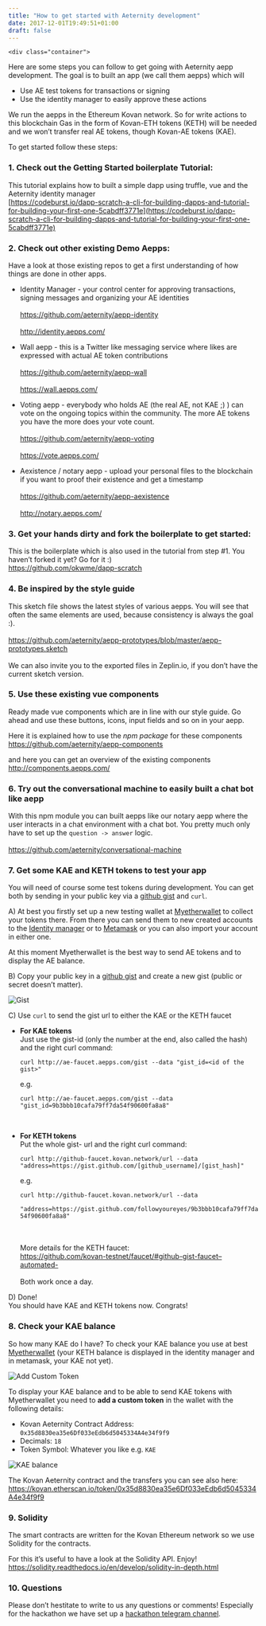 ```yaml
---
title: "How to get started with Aeternity development"
date: 2017-12-01T19:49:51+01:00
draft: false
---
```


	<div class="container">

Here are some steps you can follow to get going with Aeternity aepp development. The goal is to built an app (we call them aepps) which will 

- Use AE test tokens for transactions or signing
- Use  the identity manager to easily approve these actions

We run the aepps in the Ethereum Kovan network. So for write actions to this blockchain Gas in the form of Kovan-ETH tokens (KETH) will be needed and we won’t transfer real AE tokens, though Kovan-AE tokens (KAE).

To get started follow these steps:



<h3 id="1-check-out-the-getting-started-boilerplate-tutorial">1. Check out the <strong>Getting Started boilerplate Tutorial</strong>:</h3>

This tutorial explains how to built a simple dapp using truffle, vue and the Aeternity identity manager <br>
[https://codeburst.io/dapp-scratch-a-cli-for-building-dapps-and-tutorial-for-building-your-first-one-5cabdff3771e](https://codeburst.io/dapp-scratch-a-cli-for-building-dapps-and-tutorial-for-building-your-first-one-5cabdff3771e)



<h3 id="2-check-out-other-existing-demo-aepps">2. Check out other existing <strong>Demo Aepps</strong>:</h3>

<p>Have a look at those existing repos to get a first understanding of how things are done in other apps.</p>

<ul>
<li><p>Identity Manager - your control center for approving transactions, signing messages and organizing your AE identities <br>
<br><a href="https://github.com/aeternity/aepp-identity">https://github.com/aeternity/aepp-identity</a> <br>
<br><a href="http://identity.aepps.com/">http://identity.aepps.com/</a></p></li>
<li><p>Wall aepp - this is a Twitter like messaging service where likes are expressed with actual AE token contributions <br>
<br><a href="https://github.com/aeternity/aepp-wall">https://github.com/aeternity/aepp-wall</a> <br>
<br><a href="https://wall.aepps.com/">https://wall.aepps.com/</a></p></li>
<li><p>Voting aepp - everybody who holds AE (the real AE, not KAE ;) ) can vote on the ongoing topics within the community. The more AE tokens you have the more does your vote count. <br>
<br><a href="https://github.com/aeternity/aepp-voting">https://github.com/aeternity/aepp-voting</a> <br>
<br><a href="https://vote.aepps.com/">https://vote.aepps.com/</a></p></li>
<li><p>Aexistence / notary aepp - upload your personal files to the blockchain if you want to proof their existence and get a timestamp <br>
<br><a href="https://github.com/aeternity/aepp-aexistence">https://github.com/aeternity/aepp-aexistence</a> <br>
<br><a href="http://notary.aepps.com/">http://notary.aepps.com/</a></p></li>
</ul>



<h3 id="3-get-your-hands-dirty-and-fork-the-boilerplate-to-get-started">3. Get your hands dirty and fork the  <strong>boilerplate</strong> to get started:</h3>

<p>This is the boilerplate which is also used in the tutorial from step #1. You haven’t forked it yet? Go for it :) <br>
<a href="https://github.com/okwme/dapp-scratch">https://github.com/okwme/dapp-scratch</a></p>



<h3 id="4-be-inspired-by-the-style-guide">4. Be inspired by the <strong>style guide</strong></h3>

<p>This sketch file shows the latest styles of various aepps. You will see that often the same elements are used, because consistency is always the goal :). <br>
<br><a href="https://github.com/aeternity/aepp-prototypes/blob/master/00-aepp-styleguide.sketch">https://github.com/aeternity/aepp-prototypes/blob/master/aepp-prototypes.sketch</a> <br>
<br>We can also invite you to the exported files in Zeplin.io, if you don’t have the current sketch version.</p>



<h3 id="5-use-these-existing-vue-components">5. Use these existing <strong>vue components</strong></h3>

<p>Ready made vue components which are in line with our style guide. Go ahead and use these buttons, icons, input fields and so on in your aepp.</p>

<p>Here it is explained how to use the <em>npm package</em> for these components <br>
<a href="https://github.com/aeternity/aepp-components">https://github.com/aeternity/aepp-components</a><br></p>

<p>and here you can get an overview of the existing components <br>
<a href="http://components.aepps.com/">http://components.aepps.com/</a></p>

<h3 id="6-try-out-the-conversational-machine-to-easily-built-a-chat-bot-like-aepp">6. Try out the <strong>conversational machine</strong> to easily built a chat bot like aepp</h3>

<p>With this npm module you can built aepps like our notary aepp where the user interacts in a chat environment with a chat bot. You pretty much only have to set up the <code>question -&gt; answer</code> logic. <br>
<br><a href="https://github.com/aeternity/conversational-machine">https://github.com/aeternity/conversational-machine</a></p>

<h3 id="7-get-some-kae-and-keth-tokens-to-test-your-app">7. Get some <strong>KAE and KETH tokens</strong> to test your app</h3>

<p>You will need of course some test tokens during development. You can get both by sending in your public key via a <a href="https://gist.github.com/">github gist</a> and <code>curl</code>.</p>

<p>A) At best you firstly set up a new testing wallet at <a href="https://www.myetherwallet.com/">Myetherwallet</a> to collect your tokens there. From there you can send them to new created accounts to the <a href="http://identity.aepps.com/">Identity manager</a>  or to  <a href="https://metamask.io/">Metamask</a> or you can also import your account in either one.</p>

<p>At this moment Myetherwallet is the best way to send AE tokens and to display the AE balance.</p>

<p>B) Copy your public key in a  <a href="https://gist.github.com/">github gist</a> and create a new gist (public or secret doesn’t matter).</p>

<p><img src="https://photos-5.dropbox.com/t/2/AAD9z125J7OdlxM6pB-9ms_vTu8SPFyqRqvsOxvgCDnNdA/12/7363903/png/32x32/3/1511550000/0/2/Gist1.png/EMjVuwUYqMgEIAcoBw/T0b2jFzu3dOOyKO8gwn6OysZ1hH8IQr1vZRHc2ABceA?dl=0&amp;size=2048x1536&amp;size_mode=3" alt="Gist" title=""></p>

<p>C) Use <code>curl</code> to send the gist url to either the KAE or the KETH faucet</p>

<ul>
<li><p><strong>For KAE tokens</strong><br>
Just use the gist-id (only the number at the end, also called the hash) and the right curl command:</p>

<p><code>curl http://ae-faucet.aepps.com/gist --data "gist_id=&lt;id of the gist&gt;"</code> </p>

<p>e.g. </p>

<p><code>curl http://ae-faucet.aepps.com/gist --data "gist_id=9b3bbb10cafa79ff7da54f90600fa8a8"</code> </p>

<p><br></p></li>
<li><p><strong>For KETH tokens </strong><br>
Put the whole gist- url and the right curl command:</p>

<p><code>curl http://github-faucet.kovan.network/url --data "address=https://gist.github.com/[github_username]/[gist_hash]"</code> </p>

<p>e.g.</p>

<p><code>curl http://github-faucet.kovan.network/url --data
</code>
<p><code>"address=https://gist.github.com/followyoureyes/9b3bbb10cafa79ff7da54f90600fa8a8" <br>
</code> <br>

<br>
More details for the KETH faucet:<br>
<a href="https://github.com/kovan-testnet/faucet/#github-gist-faucet--automated-">https://github.com/kovan-testnet/faucet/#github-gist-faucet–automated-</a> <br>
<br>Both work once a day.</p></li>
</ul>

<p>D) Done!  <br>
You should have KAE and KETH tokens now. Congrats! </p>

<h3 id="8-check-your-kae-balance">8. Check your <strong>KAE balance</strong></h3>

<p>So how many KAE do I have? To check your KAE balance you use at best <a href="https://www.myetherwallet.com/">Myetherwallet</a> (your KETH balance is displayed in the identity manager and in metamask, your KAE not yet).</p>

<p><img src="https://photos-3.dropbox.com/t/2/AACoL3yohS1XMJlnEhzBc4AkZjvNX6ZA2qX9XpFLBF06Zw/12/7363903/png/32x32/1/_/1/2/Add-custom-token.png/EMjVuwUYqcgEIAcoBw/Nm2iHKHp23-UzYhEONBdMuz-8VnXLe2IZg4F22BJMzc?size=2048x1536&amp;size_mode=3" alt="Add Custom Token" title=""></p>

<p>To display your KAE balance and to be able to send KAE tokens with Myetherwallet you need to <strong>add a custom token</strong> in the wallet with the following details:</p>

<ul>
<li>Kovan Aeternity Contract Address: <br>
<code>0x35d8830ea35e6Df033eEdb6d5045334A4e34f9f9</code></li>
<li>Decimals: <code>18</code></li>
<li>Token Symbol: Whatever you like e.g. <code>KAE</code></li>
</ul>

<p><img src="https://photos-1.dropbox.com/t/2/AADeMqK7ETWK2hhg7Hi5wYdgXSm2BMVbT-wtCTVUdWfDYg/12/7363903/png/32x32/1/_/1/2/balance.png/EMjVuwUYrcgEIAcoBw/bodSKbx5Tm9APzOpcBU62C2il8OEDqJUqNtXLwvQ-Fg?size=2048x1536&amp;size_mode=3" alt="KAE balance" title=""></p>

<p>The Kovan Aeternity contract and the transfers you can see also here: <br>
<a href="https://kovan.etherscan.io/token/0x35d8830ea35e6Df033eEdb6d5045334A4e34f9f9">https://kovan.etherscan.io/token/0x35d8830ea35e6Df033eEdb6d5045334A4e34f9f9</a></p>

<h3 id="9-solidity">9. <strong>Solidity</strong></h3>

<p>The smart contracts are written for the Kovan Ethereum network so we use Solidity for the contracts. </p>

<p>For this it’s useful to have a look at the Solidity API. Enjoy! <br>
<a href="https://solidity.readthedocs.io/en/develop/solidity-in-depth.html">https://solidity.readthedocs.io/en/develop/solidity-in-depth.html</a></p>



<h3 id="10-questions">10. <strong>Questions</strong></h3>

<p>Please don’t hestitate to write to us any questions or comments! Especially for the hackathon we have set up a <a href="https://t.me/aepp_haeck_weeks">hackathon telegram channel</a>.</p>


